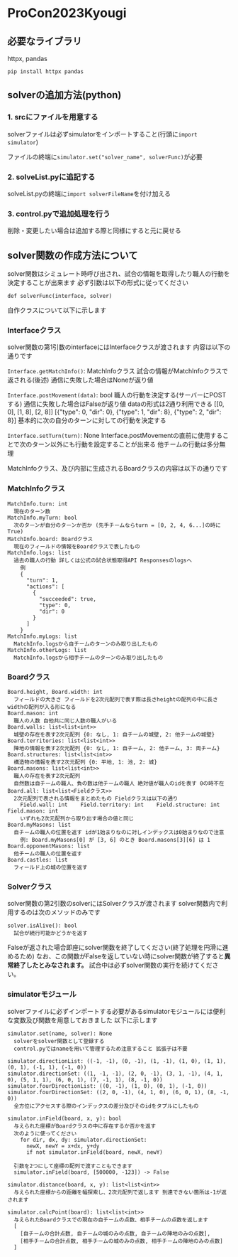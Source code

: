 # ProCon2023Kyougi

## 必要なライブラリ

httpx, pandas

`pip install httpx pandas`

## solverの追加方法(python)

### 1. srcにファイルを用意する

solverファイルは必ずsimulatorをインポートすること(行頭に`import simulator`)

ファイルの終端に`simulator.set("solver_name", solverFunc)`が必要

### 2. solveList.pyに追記する

solveList.pyの終端に`import solverFileName`を付け加える

### 3. control.pyで追加処理を行う

削除・変更したい場合は追加する際と同様にすると元に戻せる

## solver関数の作成方法について

solver関数はシミュレート時呼び出され、試合の情報を取得したり職人の行動を決定することが出来ます 必ず引数は以下の形式に従ってください

`def solverFunc(interface, solver)`

自作クラスについて以下に示します

### Interfaceクラス

solver関数の第1引数のinterfaceにはInterfaceクラスが渡されます 内容は以下の通りです

`Interface.getMatchInfo()`: MatchInfoクラス
  試合の情報がMatchInfoクラスで返される(後述) 通信に失敗した場合はNoneが返り値

`Interface.postMovement(data)`: bool
  職人の行動を決定する(サーバーにPOSTする) 通信に失敗した場合はFalseが返り値
  dataの形式は2通り利用できる
    [[0, 0], [1, 8], [2, 8]]
    [{"type": 0, "dir": 0}, {"type": 1, "dir": 8}, {"type": 2, "dir": 8}]
  基本的に次の自分のターンに対しての行動を決定する

`Interface.setTurn(turn)`: None
  Interface.postMovementの直前に使用することで次のターン以外にも行動を設定することが出来る
  他チームの行動は多分無理

MatchInfoクラス、及び内部に生成されるBoardクラスの内容は以下の通りです

### MatchInfoクラス
```
MatchInfo.turn: int
  現在のターン数
MatchInfo.myTurn: bool
  次のターンが自分のターンか否か (先手チームならturn = [0, 2, 4, 6...]の時にTrue)
MatchInfo.board: Boardクラス
  現在のフィールドの情報をBoardクラスで表したもの
MatchInfo.logs: list
  過去の職人の行動 詳しくは公式の試合状態取得API Responsesのlogsへ
    例
    {
      "turn": 1,
      "actions": [
        {
          "succeeded": true,
          "type": 0,
          "dir": 0
        }
      ]
    }
MatchInfo.myLogs: list
  MatchInfo.logsから自チームのターンのみ取り出したもの
MatchInfo.otherLogs: list
  MatchInfo.logsから相手チームのターンのみ取り出したもの
```

### Boardクラス
```
Board.height, Board.width: int
  フィールドの大きさ フィールドを2次元配列で表す際は長さheightの配列の中に長さwidthの配列が入る形になる
Board.mason: int
  職人の人数 自他共に同じ人数の職人がいる
Board.walls: list<list<int>>
  城壁の存在を表す2次元配列 {0: なし, 1: 自チームの城壁, 2: 他チームの城壁}
Board.territories: list<list<int>>
  陣地の情報を表す2次元配列 {0: なし, 1: 自チーム, 2: 他チーム, 3: 両チーム}
Board.structures: list<list<int>>
  構造物の情報を表す2次元配列 {0: 平地, 1: 池, 2: 城}
Board.masons: list<list<int>>
  職人の存在を表す2次元配列
  自然数は自チームの職人、負の数は他チームの職人 絶対値が職人のidを表す 0の時不在
Board.all: list<list<Fieldクラス>>
  2次元配列で表される情報をまとめたもの Fieldクラスは以下の通り
    Field.wall: int    Field.territory: int    Field.structure: int    Field.mason: int
    いずれも2次元配列から取り出す場合の値と同じ
Board.myMasons: list
  自チームの職人の位置を返す idが1始まりなのに対しインデックスは0始まりなので注意
    例: Board.myMasons[0] が [3, 6] のとき Board.masons[3][6] は 1
Board.opponentMasons: list
  他チームの職人の位置を返す
Board.castles: list
  フィールド上の城の位置を返す
```

### Solverクラス

solver関数の第2引数のsolverにはSolverクラスが渡されます solver関数内で利用するのは次のメソッドのみです

```
solver.isAlive(): bool
  試合が続行可能かどうかを返す
```

Falseが返された場合即座にsolver関数を終了してください(終了処理を円滑に進めるため) なお、この関数がFalseを返していない時にsolver関数が終了すると**異常終了したとみなされます。** 試合中は必ずsolver関数の実行を続けてください。

### simulatorモジュール

solverファイルに必ずインポートする必要があるsimulatorモジュールには便利な変数及び関数を用意しておきました 以下に示します

```
simulator.set(name, solver): None
  solverをsolver関数として登録する
  control.pyではnameを用いて管理するため注意すること 拡張子は不要

simulator.directionList: ((-1, -1), (0, -1), (1, -1), (1, 0), (1, 1), (0, 1), (-1, 1), (-1, 0))
simulator.directionSet: ((1, -1, -1), (2, 0, -1), (3, 1, -1), (4, 1, 0), (5, 1, 1), (6, 0, 1), (7, -1, 1), (8, -1, 0))
simulator.fourDirectionList: ((0, -1), (1, 0), (0, 1), (-1, 0))
simulator.fourDirectionSet: ((2, 0, -1), (4, 1, 0), (6, 0, 1), (8, -1, 0))
  全方位にアクセスする際のインデックスの差分及びそのidをタプルにしたもの

simulator.inField(board, x, y): bool
  与えられた座標がBoardクラスの中に存在するか否かを返す
  次のように使ってください
    for dir, dx, dy: simulator.directionSet:
      newX, newY = x+dx, y+dy
      if not simulator.inField(board, newX, newY)

  引数を2つにして座標の配列で渡すこともできます
  simulator.inField(board, [500000, -123]) -> False

simulator.distance(board, x, y): list<list<int>>
  与えられた座標からの距離を幅探索し、2次元配列で返します 到達できない箇所は-1が返されます

simulator.calcPoint(board): list<list<int>>
  与えられたBoardクラスでの現在の自チームの点数、相手チームの点数を返します
  [
    [自チームの合計点数, 自チームの城のみの点数, 自チームの陣地のみの点数],
    [相手チームの合計点数, 相手チームの城のみの点数, 相手チームの陣地のみの点数]
  ]
```
